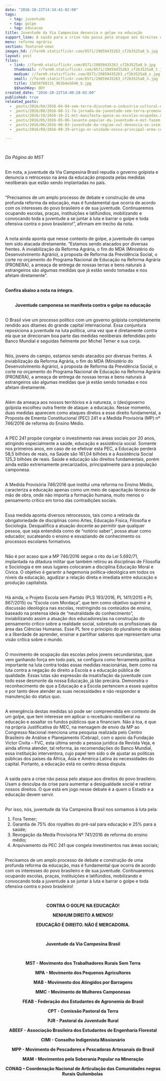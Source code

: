 ```yaml
---
date: "2016-10-22T14:34:41-02:00"
tags:
  - tag: juventude
  - tag: golpe
  - tag: educacao
title: Juventude da Via Campesina denuncia o golpe na educação
support_line: A saída para a crise não passa pelo ataque aos direitos do povo brasileiro. Usam a desculpa da crise para aumentar a desigualdade social e retirar nossos direitos
menu: reforma agrária
section: featured-news
images_hd: //farm9.staticflickr.com/8571/29859435263_cf2b3525a8_b.jpg
layout: post
files:
  - link: //farm9.staticflickr.com/8571/29859435263_cf2b3525a8_b.jpg
    thumbnail: //farm9.staticflickr.com/8571/29859435263_cf2b3525a8_t.jpg
    medium: //farm9.staticflickr.com/8571/29859435263_cf2b3525a8_z.jpg
    small: //farm9.staticflickr.com/8571/29859435263_cf2b3525a8_n.jpg
    title: 15850788131_9b3b4e5640_b.jpg
    $$hashKey: 0DY
created_date: "2016-10-22T14:40:28-02:00"
published: true
releated_posts:
  - _posts/2016/04/2016-04-04-sem-terra-discutem-a-industria-cultural-no-rs.md
  - _posts/2016/08/2016-08-11-7a-jornada-da-juventude-sem-terra-promove-acoes-por-terra-e-educacao-em-todo-o-pais.md
  - _posts/2016/10/2016-10-21-mst-manifesta-apoio-as-escolas-ocupadas.md
  - _posts/2016/05/2016-05-06-levante-popular-da-juventude-e-mst-fazem-escracho-contra-a-senadora-ana-amelia-em-porto-alegre.md
  - _posts/2016/06/2016-06-03-juventude-da-regiao-sul-denuncia-os-inimigos-da-reforma-agraria-e-da-democracia.md
  - _posts/2016/09/2016-09-29-artigo-or-unidade-nossa-principal-arma-contra-o-golpe.md

---
```

<p>&nbsp;</p>

<p><em>Da P&aacute;gina do MST</em></p>

<p><br />
Em nota, a juventude da Via Campesina Brasil repudia o governo golpista e denuncia o retrocesso na &aacute;rea da educa&ccedil;&atilde;o proposta pelas medidas neoliberais que est&atilde;o sendo implantadas no pa&iacute;s.</p>

<p><br />
&ldquo;Precisamos de um amplo processo de debate e constru&ccedil;&atilde;o de uma profunda reforma da educa&ccedil;&atilde;o, mas &eacute; fundamental que ocorra de acordo com os interesses do povo brasileiro e de sua juventude. Continuaremos ocupando escolas, pra&ccedil;as, institui&ccedil;&otilde;es e latif&uacute;ndios, mobilizando e convocando toda a juventude a se juntar &agrave; luta e barrar o golpe e toda ofensiva contra o povo brasileiro!&rdquo;, afirmam&nbsp;em trecho da nota.</p>

<p><br />
A nota ainda aponta que nesse contexto de golpe, a juventude do campo tem sido atacada diretamente. &ldquo;Estamos sendo atacados por diversas frentes. A inviabiliza&ccedil;&atilde;o da Reforma Agr&aacute;ria, o fim do MDA (Minist&eacute;rio do Desenvolvimento Agr&aacute;rio), a proposta de Reforma da Previd&ecirc;ncia Social, o corte no or&ccedil;amento do Programa Nacional de Educa&ccedil;&atilde;o na Reforma Agr&aacute;ria (PRONERA), a amea&ccedil;a de entrega de nossas terras e bens naturais &agrave; estrangeiros s&atilde;o algumas medidas que j&aacute; est&atilde;o sendo tomadas e nos afetam diretamente&rdquo;.</p>

<p><br />
<strong>Confira abaixo a nota na &iacute;ntegra.</strong></p>

<p style="text-align: center;"><br />
<strong>Juventude camponesa se manifesta contra o golpe na educa&ccedil;&atilde;o</strong></p>

<p><br />
O Brasil vive um processo pol&iacute;tico com um governo golpista completamente rendido aos ditames do grande capital internacional. Essa conjuntura reposiciona a juventude na luta pol&iacute;tica, uma vez que &eacute; diretamente contra ela que se direcionam boa parte das medidas neoliberais defendidas pelo Banco Mundial e seguidas fielmente por Michel Temer e sua corja.</p>

<p><br />
N&oacute;s, jovens do campo, estamos sendo atacados por diversas frentes. A inviabiliza&ccedil;&atilde;o da Reforma Agr&aacute;ria, o fim do MDA (Minist&eacute;rio do Desenvolvimento Agr&aacute;rio), a proposta de Reforma da Previd&ecirc;ncia Social, o corte no or&ccedil;amento do Programa Nacional de Educa&ccedil;&atilde;o na Reforma Agr&aacute;ria (PRONERA), a amea&ccedil;a de entrega de nossas terras e bens naturais &agrave; estrangeiros s&atilde;o algumas medidas que j&aacute; est&atilde;o sendo tomadas e nos afetam diretamente.</p>

<p><br />
Al&eacute;m da amea&ccedil;a aos nossos territ&oacute;rios e &agrave; natureza, o (des)governo golpista escolheu outra frente de ataque: a educa&ccedil;&atilde;o. Nesse momento, duas medidas aparecem como ataques diretos a esse direito fundamental, a Proposta de Ementa Constitucional (PEC) 241 e a Medida Provis&oacute;ria (MP) n&ordm; 746/2016 de reforma do Ensino M&eacute;dio.</p>

<p><br />
A PEC 241 prop&otilde;e congelar o investimento nas &aacute;reas sociais por 20 anos, atingindo especialmente a sa&uacute;de, educa&ccedil;&atilde;o e assist&ecirc;ncia social. Somente nos primeiros anos, em caso de se efetivar esta PEC, a Educa&ccedil;&atilde;o perder&aacute; 58,5 bilh&otilde;es de reais, na Sa&uacute;de s&atilde;o 161,04 bilh&otilde;es e a Assist&ecirc;ncia Social 125,3 bilh&otilde;es de reais. Sa&uacute;de e educa&ccedil;&atilde;o s&atilde;o direitos fundamentais, por&eacute;m ainda est&atilde;o extremamente precarizados, principalmente para a popula&ccedil;&atilde;o camponesa.</p>

<p><br />
A Medida Provis&oacute;ria 746/2016 que institui uma reforma no Ensino M&eacute;dio, caracteriza a educa&ccedil;&atilde;o apenas como um meio de capacita&ccedil;&atilde;o t&eacute;cnica de m&atilde;o de obra, onde n&atilde;o importa a forma&ccedil;&atilde;o humana, muito menos o pensamento cr&iacute;tico em torno das contradi&ccedil;&otilde;es sociais.</p>

<p><br />
Essa medida aponta diversos retrocessos, tais como a retirada da obrigatoriedade de disciplinas como Artes, Educa&ccedil;&atilde;o F&iacute;sica, Filosofia e Sociologia. Desqualifica a atua&ccedil;&atilde;o docente ao permitir que qualquer pessoa, que seja entendida como de &ldquo;not&oacute;rio saber&rdquo;, possa atuar como educador, sucateando o ensino e esvaziando de conhecimento os processos escolares formativos.</p>

<p><br />
N&atilde;o &eacute; por acaso que a MP 746/2016 segue o rito da Lei 5.692/71, implantada na ditadura militar que tamb&eacute;m retirou as disciplinas de Filosofia e Sociologia e em seus lugares colocaram a disciplina Educa&ccedil;&atilde;o Moral e C&iacute;vica. O objetivo &eacute; garantir a hegemonia pol&iacute;tica-ideol&oacute;gica em todos os n&iacute;veis da educa&ccedil;&atilde;o, agudizar a rela&ccedil;&atilde;o direta e imediata entre educa&ccedil;&atilde;o e produ&ccedil;&atilde;o capitalista.</p>

<p><br />
H&aacute; ainda, o Projeto Escola sem Partido (PLS 193/2016, PL 1411/2015 e PL 867/2015) ou &ldquo;Escola com Morda&ccedil;a&rdquo;, que tem como objetivo suprimir a discuss&atilde;o ideol&oacute;gica nas escolas, restringindo os conte&uacute;dos de ensino, baseado na pretensa ideia de &ldquo;neutralidade do conhecimento&rdquo;, inviabilizando assim a atua&ccedil;&atilde;o dos educadores/as na constru&ccedil;&atilde;o do pensamento cr&iacute;tico sobre a realidade social, sobretudo os profissionais da &aacute;rea das Ci&ecirc;ncias Humanas. Esse PL fere o princ&iacute;pio do pluralismo de ideias e a liberdade de aprender, ensinar e partilhar saberes que representam uma vis&atilde;o cr&iacute;tica sobre o mundo.</p>

<p><br />
O movimento de ocupa&ccedil;&atilde;o das escolas pelos jovens secundaristas, que vem ganhando for&ccedil;a em todo pa&iacute;s, se configura como ferramenta pol&iacute;tica importante na luta contra todas essas medidas reacion&aacute;rias, bem como na luta contra a nega&ccedil;&atilde;o do direito a Escola e a educa&ccedil;&atilde;o p&uacute;blica de qualidade. Essas lutas s&atilde;o express&atilde;o da insatisfa&ccedil;&atilde;o da juventude com todo esse desmonte da nossa Educa&ccedil;&atilde;o, j&aacute; t&atilde;o prec&aacute;ria. Demonstra o reconhecimento de que a Educa&ccedil;&atilde;o e a Escola pertencem a esses sujeitos e por tanto deve atender as suas necessidades e n&atilde;o responder a manuten&ccedil;&atilde;o do status quo.</p>

<p><br />
A emerg&ecirc;ncia destas medidas s&oacute; pode ser compreendida em contexto de um golpe, que tem interesse em aplicar o receitu&aacute;rio neoliberal na educa&ccedil;&atilde;o e assaltar os fundos p&uacute;blicos que a financiam. N&atilde;o &agrave; toa, &eacute; que na pr&oacute;pria Justificativa do MEC, na mensagem de envio da MP ao Congresso Nacional menciona uma pesquisa realizada pelo Centro Brasileiro de An&aacute;lise e Planejamento (Cebrap), com o apoio da Funda&ccedil;&atilde;o Victor Civita &ndash; FVC, esta &uacute;ltima sendo a pessoa jur&iacute;dica da Revista Veja, <s>e</s> ainda afirma atender<u>,</u> tal reforma, &agrave;s recomenda&ccedil;&otilde;es do Banco Mundial, essa institui&ccedil;&atilde;o interventora, cujo papel tem sido o de ajustar as pol&iacute;ticas p&uacute;blicas dos pa&iacute;ses da &Aacute;frica, &Aacute;sia e Am&eacute;rica Latina &agrave;s necessidades do capital. Portanto, a educa&ccedil;&atilde;o est&aacute; no centro dessa disputa.</p>

<p><br />
A sa&iacute;da para a crise n&atilde;o passa pelo ataque aos direitos do povo brasileiro. Usam a desculpa da crise para aumentar a desigualdade social e retirar nossos direitos. O que est&aacute; em jogo nesse debate &eacute; a quem o Estado e a educa&ccedil;&atilde;o devem servir.</p>

<p><br />
Por isso, n&oacute;s, juventude da Via Campesina Brasil nos somamos &agrave; luta pela:</p>

<ol>
	<li>Fora Temer;</li>
	<li>Garantia de 75% dos royalties do pr&eacute;-sal para educa&ccedil;&atilde;o e 25% para a sa&uacute;de;</li>
	<li>Revoga&ccedil;&atilde;o da Media Provis&oacute;ria N&ordm; 741/2016 de reforma do ensino m&eacute;dio;</li>
	<li>Arquivamento da PEC 241 que congela investimentos nas &aacute;reas sociais;</li>
</ol>

<p><br />
Precisamos de um amplo processo de debate e constru&ccedil;&atilde;o de uma profunda reforma da educa&ccedil;&atilde;o, mas &eacute; fundamental que ocorra de acordo com os interesses do povo brasileiro e de sua juventude. Continuaremos ocupando escolas, pra&ccedil;as, institui&ccedil;&otilde;es e latif&uacute;ndios, mobilizando e convocando toda a juventude a se juntar &agrave; luta e barrar o golpe e toda ofensiva contra o povo brasileiro!</p>

<p>&nbsp;</p>

<p style="text-align: center;"><strong>CONTRA O GOLPE NA EDUCA&Ccedil;&Atilde;O!</strong></p>

<p style="text-align: center;"><strong>NENHUM DIREITO A MENOS!</strong></p>

<p style="text-align: center;"><strong>EDUCA&Ccedil;&Atilde;O &Eacute; DIREITO. N&Atilde;O &Eacute; MERCADORIA.</strong></p>

<p style="text-align: center;">&nbsp;</p>

<p style="text-align: center;"><strong>Juventude da Via Campesina Brasil </strong></p>

<p style="text-align: center;">&nbsp;</p>

<p style="text-align: center;"><strong>MST - Movimento dos Trabalhadores Rurais Sem Terra</strong></p>

<p style="text-align: center;"><strong>MPA - Movimento dos Pequenos Agricultores</strong></p>

<p style="text-align: center;"><strong>MAB - Movimento dos Atingidos por Barragens</strong></p>

<p style="text-align: center;"><strong>MMC - Movimento de Mulheres Camponesas</strong></p>

<p style="text-align: center;"><strong>FEAB - Federa&ccedil;&atilde;o dos Estudantes de Agronomia do Brasil</strong></p>

<p style="text-align: center;"><strong>CPT - Comiss&atilde;o Pastoral da Terra</strong></p>

<p style="text-align: center;"><strong>PJR - Pastoral da Juventude Rural</strong></p>

<p style="text-align: center;"><strong>ABEEF - Associa&ccedil;&atilde;o Brasileira dos Estudantes de Engenharia Florestal</strong></p>

<p style="text-align: center;"><strong>CIMI - Conselho Indigenista Mission&aacute;rio</strong></p>

<p style="text-align: center;"><strong>MPP - Movimento de Pescadores e Pescadoras Artesanais do Brasil</strong></p>

<p style="text-align: center;"><strong>MAM - Movimentos pela Soberania Popular na Minera&ccedil;&atilde;o</strong></p>

<p style="text-align: center;"><strong>CONAQ &ndash; Coordena&ccedil;&atilde;o Nacional de Articula&ccedil;&atilde;o das Comunidades negras Rurais Quilombolas&nbsp;</strong></p>
